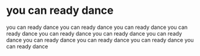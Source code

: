 <!--
 * @Author: chang_an
 * @Date: 2019-12-19 14:23:04
 * @LastEditors  : chang_an
 * @LastEditTime : 2019-12-19 14:25:17
 * @FilePath: \OpenCV_Image_Process_Study\README.md
 -->
# you can ready dance
you can ready dance
you can ready dance
you can ready dance
you can ready dance
you can ready dance
you can ready dance
you can ready dance
you can ready dance
you can ready dance
you can ready dance
you can ready dance
